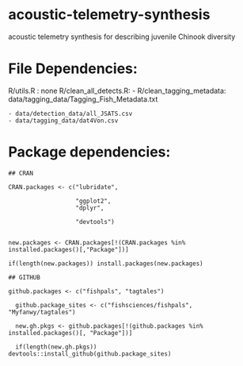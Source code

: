 # acoustic-telemetry-synthesis
acoustic telemetry synthesis for describing juvenile Chinook diversity 

# File Dependencies:

R/utils.R : none
R/clean_all_detects.R: 
    - R/clean_tagging_metadata:
        data/tagging_data/Tagging_Fish_Metadata.txt
        
    - data/detection_data/all_JSATS.csv
    - data/tagging_data/dat4Von.csv
    
# Package dependencies:

```
## CRAN

CRAN.packages <- c("lubridate", 
                   
                   "ggplot2", 
                   "dplyr", 
                  
                   "devtools")


new.packages <- CRAN.packages[!(CRAN.packages %in% installed.packages()[,"Package"])]

if(length(new.packages)) install.packages(new.packages)

## GITHUB

github.packages <- c("fishpals", "tagtales")

  github.package_sites <- c("fishsciences/fishpals", "Myfanwy/tagtales")

  new.gh.pkgs <- github.packages[!(github.packages %in% installed.packages()[, "Package"])]

  if(length(new.gh.pkgs)) devtools::install_github(github.package_sites)

```